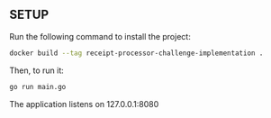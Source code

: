 ## SETUP

Run the following command to install the project: 
~~~bash  
docker build --tag receipt-processor-challenge-implementation .
~~~
Then, to run it:
~~~bash
go run main.go
~~~

The application listens on 127.0.0.1:8080

